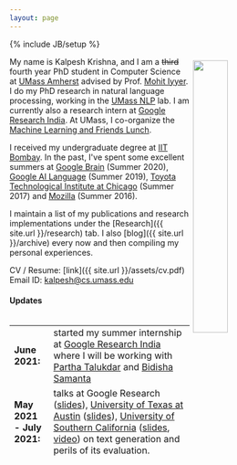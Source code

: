 ```yaml
---
layout: page
---
```

{% include JB/setup %}

<img style="float: right; width: 35%; padding: 6px;" src=" {{ site.url }}/assets/IMG_1403.jpg">

My name is Kalpesh Krishna, and I am a ~~third~~ fourth year PhD student in Computer Science at [UMass Amherst](http://cs.umass.edu/) advised by Prof. [Mohit Iyyer](https://people.cs.umass.edu/~miyyer/). I do my PhD research in natural language processing, working in the [UMass NLP](http://nlp.cs.umass.edu/) lab. I am currently also a research intern at [Google Research India](https://research.google/locations/india/). At UMass, I co-organize the [Machine Learning and Friends Lunch](https://umass-mlfl.github.io/).

I received my undergraduate degree at [IIT Bombay](http://iitb.ac.in). In the past, I've spent some excellent summers at [Google Brain](https://research.google/teams/brain) (Summer 2020), [Google AI Language](https://ai.google/research/teams/language/) (Summer 2019), [Toyota Technological Institute at Chicago](https://www.ttic.edu/) (Summer 2017) and [Mozilla](https://www.mozilla.org/en-US/) (Summer 2016).

I maintain a list of my publications and research implementations under the [Research]({{ site.url }}/research) tab. I also [blog]({{ site.url }}/archive) every now and then compiling my personal experiences.

CV / Resume: [link]({{ site.url }}/assets/cv.pdf)  
Email ID: [kalpesh@cs.umass.edu](mailto:kalpesh@cs.umass.edu)

#### Updates

<div style="height:250px;overflow:auto;">
<table>
<col width="100px">
<col width="630px">
<tr><td><b>June 2021:</b></td><td>started my summer internship at <a href="https://research.google/locations/india/">Google Research India</a> where I will be working with <a href="http://talukdar.net/">Partha Talukdar</a> and <a href="https://sites.google.com/view/bidisha-samanta/">Bidisha Samanta</a></td></tr>
<tr><td><b>May 2021 - July 2021:</b></td><td>talks at Google Research (<a href="https://docs.google.com/presentation/d/1kkl0fGbhEqWnUDkcSbFsDWIKnojlR_HFiCvhAhXW2Uk/edit?usp=sharing">slides</a>), <a href="https://sites.google.com/view/utnlpsummerseminar/home">University of Texas at Austin</a> (<a href="https://docs.google.com/presentation/d/1eAV7Sn8KtT095YabkYtdcRKbWOUwwfmHazbQCjCTqSM/edit?usp=sharing">slides</a>), <a href="https://nlg.isi.edu/nl-seminar/">University of Southern California</a> (<a href="https://docs.google.com/presentation/d/11kg2-h7asnAvnTe4PPUPup4H8W0XpCmqbcsx_AATKlI/edit?usp=sharing">slides</a>, <a href="https://youtu.be/bv95xMBZO_U">video</a>) on text generation and perils of its evaluation.</td></tr>
<tr><td><b>Mar 2021:</b></td><td>new <a href="https://arxiv.org/abs/2103.06332">paper</a> on longform question answering on <a href="https://arxiv.org/abs/1907.09190">ELI5</a> to appear in NAACL 2021! Read more in our <a href="https://ai.googleblog.com/2021/03/progress-and-challenges-in-long-form.html">Google AI blogpost</a>.</td></tr>
<tr><td><b>Dec 2020:</b></td><td>passed my <a href="https://www.cics.umass.edu/grads/phd-portfolio">PhD candidacy</a> with distinction!</td></tr>
<tr><td><b>Sep 2020:</b></td><td>I am excited to share a new bird photography webpage! Check the <a href="{{ site.url }}/birding">Birding</a> tab.</td></tr>
<tr><td><b>Sep 2020:</b></td><td>new <a href="https://arxiv.org/abs/2010.05700">paper</a> on paraphrasing for unsupervised style transfer to appear at EMNLP 2020. Check out a live demo and the codebase <a href="http://style.cs.umass.edu">here</a>.</td></tr>
<tr><td><b>May 2020:</b></td><td>started my summer internship at <a href="https://research.google/teams/brain/">Google Brain</a>, where I will be working with <a href="https://sites.google.com/site/royaurko">Aurko Roy</a></td></tr>
<tr><td><b>Apr 2020:</b></td><td>talk at <a href="https://www.research.ibm.com/">IBM research</a> on model extraction attacks on BERT (<a href="https://docs.google.com/presentation/d/1emJb07ER8Gje6PGauIU--t0DCgvECJlnjVQfv9rOUkM/edit">slides</a>)</td></tr>
<tr><td><b>Apr 2020:</b></td><td>new <a href="http://www.cleverhans.io/2020/04/06/stealing-bert.html">blogpost</a> with <a href="https://www.papernot.fr">Nicolas Papernot</a> on our ICLR 2020 paper on model extraction attacks on BERT.</td></tr>
<tr><td><b>Jan 2020:</b></td><td>I am co-organizing the <a href="https://umass-mlfl.github.io/">Machine Learning and Friends Lunch</a> at UMass Amherst with Neha Nayak Kennard. If you have speaker recommendations, fill them <a href="https://docs.google.com/forms/d/e/1FAIpQLSe2gqWTn4UXWqxbuLB1EPcuLBO7hP3aXh-ZluMvJsxL-hHI2Q/viewform">here</a>!</td></tr>
<tr><td><b>Dec 2019:</b></td><td> new <a href="https://arxiv.org/abs/1910.12366">paper</a> on model extraction attacks on BERT-based models to appear at ICLR 2020.</td></tr>
<tr><td><b>Oct 2019:</b></td><td> new <a href="https://blog.nelsonliu.me/2019/10/24/student-perspectives-on-applying-to-nlp-phd-programs/">blog</a> surveying twelve recent NLP PhD applicants on the graduate school admission process! Also an <a href="https://www.insightiitb.org/umass-amherst-kalpesh-krishna-univ-series/">Insight IITB article</a> on my personal experience.</td></tr>
<tr><td><b>Aug 2019:</b></td><td> lightning talk at the <a href="https://medium.com/ai2-blog/2019-allennlp-summit-c954d258f819">AllenNLP Summit 2019</a> on using AllenNLP for education. Check out the AllenNLP homework I designed for our grad NLP class <a href="https://github.com/martiansideofthemoon/allennlp-probe-hw">here</a>!</td></tr>
<tr><td><b>Jul 2019:</b></td><td> presented papers on <a href="https://arxiv.org/abs/1906.02622">QA generation</a> and <a href="https://arxiv.org/abs/1906.02780">faster transformer decoding</a> at ACL 2019. Check out our <a href="http://squash.cs.umass.edu/">web demo</a> on hierarchical QA generation!</td></tr>
<tr><td><b>Jul 2019:</b></td><td> awarded the <a href="http://www.acl2019.org/EN/student-scholarship-applications-volunteers.xhtml">ACL 2019 Student Scholarship</a> and the <a href="https://www.cics.umass.edu/support#lesser">Victor Lesser Graduate Scholarship</a></td></tr>
<tr><td><b>Jun 2019:</b></td><td> <a href="http://purvaten.github.io/">Purva Tendulkar</a> won the <a href="https://twitter.com/jmacunha/status/1142184529026662400"><i>Best Presentation Award</i></a> for our <a href="https://arxiv.org/abs/1903.07820">paper</a> in ICCC 2019!</td></tr>
<tr><td><b>May 2019:</b></td><td> started summer internship at <a href="https://ai.google/research/teams/language/">Google AI Language</a> in New York</td></tr>
<tr><td><b>Apr 2019:</b></td><td> talk at the UMass <a href="https://ds.cs.umass.edu/news-events/events/data-science-research-symposium-2019">Data Science Research Symposium 2019</a></td></tr>
<tr><td><b>Apr 2019:</b></td><td> new <a href="https://arxiv.org/abs/1903.07820">paper</a> on thematic doodle generation to appear in <a href="http://www.computationalcreativity.net/iccc2019/">ICCC 2019</a></td></tr>
<tr><td><b>Nov 2018:</b></td><td> presented <a href="https://arxiv.org/abs/1808.07733">paper</a> on logic rules for sentiment classification at EMNLP 2018 (<a href="assets/emnlp-2018.pdf">slides</a>)</td></tr>
<tr><td><b>Sep 2018:</b></td><td> started my PhD in Computer Science at UMass Amherst</td></tr>
<tr><td><b>Aug 2018:</b></td><td> graduated from IIT Bombay, receiving the Sharad Maloo Memorial Gold Medal</td></tr>
<tr><td><b>Jul 2018:</b></td><td> new <a href="https://arxiv.org/abs/1807.06234">preprint</a> on hierarchical multitask learning for speech recognition</td></tr>
<tr><td><b>Jun 2018:</b></td><td> new blogs on <a href="2018/05/29/grad-resources.html">grad resources</a>, <a href="2018/06/04/cs-opportunities.html">IIT Bombay CS opportunities</a> and <a href="2018/06/05/crowd-sourcing.html">crowdsourcing</a></td></tr>
<tr><td><b>Apr 2018:</b></td><td> presented <a href="https://arxiv.org/abs/1710.10398">paper</a> on CNNs for end-to-end speech recognition at ICASSP 2018 (<a href="https://sigport.org/sites/default/files/docs/study-convolutional-encoders.pdf">poster</a>)</td></tr>
